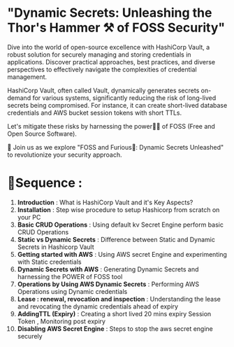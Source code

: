 # "Dynamic Secrets: Unleashing the Thor's Hammer ⚒️ of FOSS Security"

 Dive into the world of open-source excellence with HashiCorp Vault, a robust solution for securely managing and storing credentials in applications. Discover practical approaches, best practices, and diverse perspectives to effectively navigate the complexities of credential management.

HashiCorp Vault, often called Vault, dynamically generates secrets on-demand for various systems, significantly reducing the risk of long-lived secrets being compromised. For instance, it can create short-lived database credentials and AWS bucket session tokens with short TTLs.

Let's mitigate these risks by harnessing the power💪🏻 of FOSS (Free and Open Source Software). 

👥 Join us as we explore "FOSS and Furious💨: Dynamic Secrets Unleashed" to revolutionize your security approach.

 # 🎯Sequence :
1) **Introduction** : What is HashiCorp Vault and it's Key Aspects?
2) **Installation** : Step wise procedure to setup Hashicorp from scratch on your PC
3) **Basic CRUD Operations** : Using default kv Secret Engine perform basic CRUD Operations
4) **Static vs Dynamic Secrets** : Difference between Static and Dynamic Secrets in Hashicorp Vault
5) **Getting started with AWS** : Using AWS secret Engine and experimenting with Static credentials
6) **Dynamic Secrets with AWS** : Generating Dynamic Secrets and harnessing the POWER of FOSS tool
7) **Operations by Using AWS Dynamic Secrets** : Performing AWS Operations using Dynamic credentials
8) **Lease : renewal, revocation and inspection** : Understanding the lease and revocating the dynamic credentials ahead of expiry
9) **AddingTTL (Expiry)** : Creating a short lived 20 mins expiry Session Token , Monitoring post expiry
10) **Disabling AWS Secret Engine** : Steps to stop the aws secret engine securely
